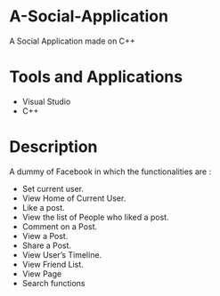 # A-Social-Application
A Social Application made on C++

# Tools and Applications
- Visual Studio
- C++

# Description
A dummy of Facebook in which the functionalities are : 
- Set current user.
- View Home of Current User.
- Like a post.
- View the list of People who liked a post.
- Comment on a Post.
- View a Post.
- Share a Post.
- View User’s Timeline.
- View Friend List.
- View Page
- Search functions
